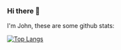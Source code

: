 ### Hi there 👋

I'm John, these are some github stats:

[![Top Langs](https://github-readme-stats.vercel.app/api/top-langs/?username=johncol)](https://github.com/anuraghazra/github-readme-stats)


<!--
**johncol/johncol** is a ✨ _special_ ✨ repository because its `README.md` (this file) appears on your GitHub profile.

Here are some ideas to get you started:

- 🔭 I’m currently working on ...
- 🌱 I’m currently learning ...
- 👯 I’m looking to collaborate on ...
- 🤔 I’m looking for help with ...
- 💬 Ask me about ...
- 📫 How to reach me: ...
- 😄 Pronouns: ...
- ⚡ Fun fact: ...
-->
